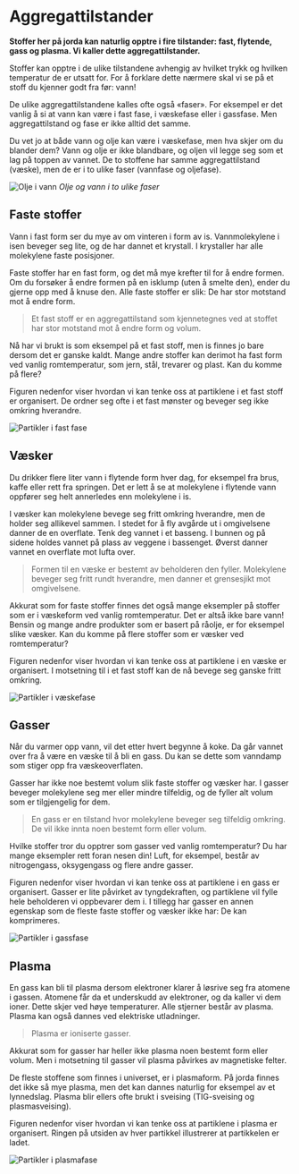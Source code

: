 Aggregattilstander
==================
**Stoffer her på jorda kan naturlig opptre i fire tilstander: fast, flytende, gass og plasma. Vi kaller dette aggregattilstander.**

Stoffer kan opptre i de ulike tilstandene avhengig av hvilket trykk og hvilken temperatur de er utsatt for. For å forklare dette nærmere skal vi se på et stoff du kjenner godt fra før: vann!

De ulike aggregattilstandene kalles ofte også «faser». For eksempel er det vanlig å si at vann kan være i fast fase, i væskefase eller i gassfase. Men aggregattilstand og fase er ikke alltid det samme.

Du vet jo at både vann og olje kan være i væskefase, men hva skjer om du blander dem? Vann og olje er ikke blandbare, og oljen vil legge seg som et lag på toppen av vannet. De to stoffene har samme aggregattilstand (væske), men de er i to ulike faser (vannfase og oljefase).

![Olje i vann](https://upload.wikimedia.org/wikipedia/commons/thumb/d/d3/Oil_in_water.jpg/317px-Oil_in_water.jpg)
*Olje og vann i to ulike faser*

Faste stoffer
-------------
Vann i fast form ser du mye av om vinteren i form av is. Vannmolekylene i isen beveger seg lite, og de har dannet et krystall. I krystaller har alle molekylene faste posisjoner.

Faste stoffer har en fast form, og det må mye krefter til for å endre formen. Om du forsøker å endre formen på en isklump (uten å smelte den), ender du gjerne opp med å knuse den. Alle faste stoffer er slik: De har stor motstand mot å endre form.

>Et fast stoff er en aggregattilstand som kjennetegnes ved at stoffet har stor motstand mot å endre form og volum.

Nå har vi brukt is som eksempel på et fast stoff, men is finnes jo bare dersom det er ganske kaldt. Mange andre stoffer kan derimot ha fast form ved vanlig romtemperatur, som jern, stål, trevarer og plast. Kan du komme på flere?

Figuren nedenfor viser hvordan vi kan tenke oss at partiklene i et fast stoff er organisert. De ordner seg ofte i et fast mønster og beveger seg ikke omkring hverandre.

![Partikler i fast fase](https://upload.wikimedia.org/wikipedia/commons/thumb/b/b7/Partikler_i_fast_fase.png/472px-Partikler_i_fast_fase.png)

Væsker
------
Du drikker flere liter vann i flytende form hver dag, for eksempel fra brus, kaffe eller rett fra springen. Det er lett å se at molekylene i flytende vann oppfører seg helt annerledes enn molekylene i is.

I væsker kan molekylene bevege seg fritt omkring hverandre, men de holder seg allikevel sammen. I stedet for å fly avgårde ut i omgivelsene danner de en overflate. Tenk deg vannet i et basseng. I bunnen og på sidene holdes vannet på plass av veggene i bassenget. Øverst danner vannet en overflate mot lufta over.

>Formen til en væske er bestemt av beholderen den fyller. Molekylene beveger seg fritt rundt hverandre, men danner et grensesjikt mot omgivelsene.

Akkurat som for faste stoffer finnes det også mange eksempler på stoffer som er i væskeform ved vanlig romtemperatur. Det er altså ikke bare vann! Bensin og mange andre produkter som er basert på råolje, er for eksempel slike væsker. Kan du komme på flere stoffer som er væsker ved romtemperatur?

Figuren nedenfor viser hvordan vi kan tenke oss at partiklene i en væske er organisert. I motsetning til i et fast stoff kan de nå bevege seg ganske fritt omkring.

![Partikler i væskefase](https://upload.wikimedia.org/wikipedia/commons/thumb/5/51/Partikler_i_flytende_fase.png/473px-Partikler_i_flytende_fase.png)

Gasser
------
Når du varmer opp vann, vil det etter hvert begynne å koke. Da går vannet over fra å være en væske til å bli en gass. Du kan se dette som vanndamp som stiger opp fra væskeoverflaten.

Gasser har ikke noe bestemt volum slik faste stoffer og væsker har. I gasser beveger molekylene seg mer eller mindre tilfeldig, og de fyller alt volum som er tilgjengelig for dem.

>En gass er en tilstand hvor molekylene beveger seg tilfeldig omkring. De vil ikke innta noen bestemt form eller volum.

Hvilke stoffer tror du opptrer som gasser ved vanlig romtemperatur? Du har mange eksempler rett foran nesen din! Luft, for eksempel, består av nitrogengass, oksygengass og flere andre gasser.

Figuren nedenfor viser hvordan vi kan tenke oss at partiklene i en gass er organisert. Gasser er lite påvirket av tyngdekraften, og partiklene vil fylle hele beholderen vi oppbevarer dem i. I tillegg har gasser en annen egenskap som de fleste faste stoffer og væsker ikke har: De kan komprimeres.

![Partikler i gassfase](https://upload.wikimedia.org/wikipedia/commons/thumb/1/1d/Partikler_i_gassfase.png/473px-Partikler_i_gassfase.png)

Plasma
------
En gass kan bli til plasma dersom elektroner klarer å løsrive seg fra atomene i gassen. Atomene får da et underskudd av elektroner, og da kaller vi dem ioner. Dette skjer ved høye temperaturer. Alle stjerner består av plasma. Plasma kan også dannes ved elektriske utladninger.

> Plasma er ioniserte gasser.

Akkurat som for gasser har heller ikke plasma noen bestemt form eller volum. Men i motsetning til gasser vil plasma påvirkes av magnetiske felter.

De fleste stoffene som finnes i universet, er i plasmaform. På jorda finnes det ikke så mye plasma, men det kan dannes naturlig for eksempel av et lynnedslag. Plasma blir ellers ofte brukt i sveising (TIG-sveising og plasmasveising).

Figuren nedenfor viser hvordan vi kan tenke oss at partiklene i plasma er organisert. Ringen på utsiden av hver partikkel illustrerer at partikkelen er ladet.

![Partikler i plasmafase](https://upload.wikimedia.org/wikipedia/commons/thumb/6/62/Partikler_i_plasmafase.png/476px-Partikler_i_plasmafase.png)